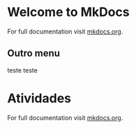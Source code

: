 # Welcome to MkDocs

For full documentation visit [mkdocs.org](http://mkdocs.org).

## Outro menu

teste teste

# Atividades

For full documentation visit [mkdocs.org](http://mkdocs.org).

